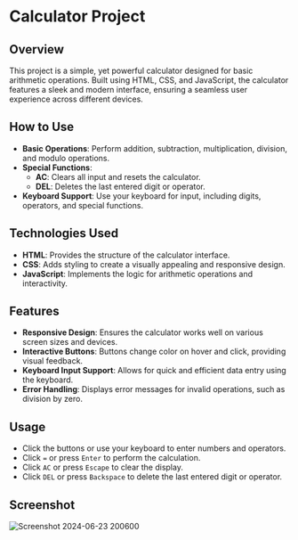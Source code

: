 # Calculator Project

## Overview
This project is a simple, yet powerful calculator designed for basic arithmetic operations. Built using HTML, CSS, and JavaScript, the calculator features a sleek and modern interface, ensuring a seamless user experience across different devices.

## How to Use
- **Basic Operations**: Perform addition, subtraction, multiplication, division, and modulo operations.
- **Special Functions**:
  - **AC**: Clears all input and resets the calculator.
  - **DEL**: Deletes the last entered digit or operator.
- **Keyboard Support**: Use your keyboard for input, including digits, operators, and special functions.

## Technologies Used
- **HTML**: Provides the structure of the calculator interface.
- **CSS**: Adds styling to create a visually appealing and responsive design.
- **JavaScript**: Implements the logic for arithmetic operations and interactivity.

## Features
- **Responsive Design**: Ensures the calculator works well on various screen sizes and devices.
- **Interactive Buttons**: Buttons change color on hover and click, providing visual feedback.
- **Keyboard Input Support**: Allows for quick and efficient data entry using the keyboard.
- **Error Handling**: Displays error messages for invalid operations, such as division by zero.



## Usage
- Click the buttons or use your keyboard to enter numbers and operators.
- Click `=` or press `Enter` to perform the calculation.
- Click `AC` or press `Escape` to clear the display.
- Click `DEL` or press `Backspace` to delete the last entered digit or operator.


## Screenshot

![Screenshot 2024-06-23 200600](https://github.com/KUNALCHOURE/ENCRYPRTIX_TASK3-CALCULATOR/assets/147177836/fdbf9f20-97b9-4210-97ba-7052fd7b478d)






